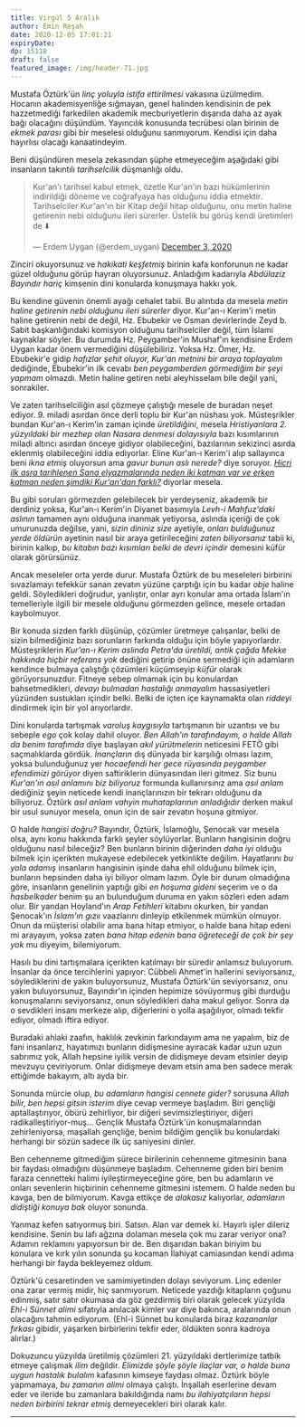 ```yaml
---
title: Virgül 5 Aralık
author: Emin Reşah
date: 2020-12-05 17:01:21
expiryDate: 
dp: 15118
draft: false
featured_image: /img/header-71.jpg
---
```



Mustafa Öztürk'ün *linç yoluyla istifa ettirilmesi* vakasına üzülmedim. Hocanın
akademisyenliğe sığmayan, genel halinden kendisinin de pek hazzetmediği farkedilen akademik
mecburiyetlerin dışarıda daha az ayak bağı olacağını düşündüm. Yayıncılık
konusunda tecrübesi olan birinin de *ekmek parası* gibi bir meselesi olduğunu sanmıyorum. Kendisi
için daha hayırlısı olacağı kanaatindeyim. 

Beni düşündüren mesela zekasından şüphe etmeyeceğim aşağıdaki gibi insanların takıntılı 
*tarihselcilik* düşmanlığı oldu. 

<blockquote class="twitter-tweet"><p lang="tr" dir="ltr">Kur&#39;an&#39;ı tarihsel kabul etmek, özetle Kur&#39;an&#39;ın bazı hükümlerinin indirildiği döneme ve coğrafyaya has olduğunu iddia etmektir. Tarihselciler Kur&#39;an&#39;ın bir Kitap değil hitap olduğunu, onu metin haline getirenin nebi olduğunu ileri sürerler. Üstelik bu görüş kendi üretimleri de ⬇️</p>&mdash; Erdem Uygan (@erdem_uygan) <a href="https://twitter.com/erdem_uygan/status/1334633586251739136?ref_src=twsrc%5Etfw">December 3, 2020</a></blockquote> <script async src="https://platform.twitter.com/widgets.js" charset="utf-8"></script> 

Zinciri okuyorsunuz ve *hakikati keşfetmiş* birinin kafa konforunun ne kadar güzel olduğunu görüp hayran
oluyorsunuz. Anladığım kadarıyla *Abdülaziz Bayındır hariç* kimsenin dini konularda konuşmaya hakkı yok. 

Bu kendine güvenin önemli ayağı cehalet tabii. Bu alıntıda da mesela *metin haline getirenin nebi
olduğunu ileri sürerler* diyor. Kur'an-ı Kerim'i metin haline getirenin nebi de değil, Hz. Ebubekir
ve Osman devirlerinde Zeyd b. Sabit başkanlığındaki komisyon olduğunu tarihselciler değil, tüm
İslami kaynaklar söyler. Bu durumda Hz. Peygamber'in Mushaf'ın kendisine Erdem Uygan kadar önem
vermediğini düşülebiliriz. Yoksa Hz. Ömer, Hz. Ebubekir'e gidip *hafızlar şehit oluyor, Kur'an
metnini bir araya toplayalım* dediğinde, Ebubekir'in ilk cevabı *ben peygamberden görmediğim bir
şeyi yapmam* olmazdı.  Metin haline getiren nebi aleyhisselam bile değil yani, sonrakiler. 

Ve zaten tarihselciliğin asıl çözmeye çalıştığı mesele de buradan neşet ediyor. 9. miladi asırdan
önce derli toplu bir Kur'an nüshası yok. Müsteşrikler bundan Kur'an-ı Kerim'in zaman içinde
*üretildiğini*, mesela *Hristiyanlara 2. yüzyıldaki bir mezhep olan Nasara denmesi dolayısıyla* bazı
kısımlarının miladi altıncı asırdan önceye gidiyor olabileceğini, bazılarının sekizinci asırda
eklenmiş olabileceğini iddia ediyorlar. Eline Kur'an-ı Kerim'i alıp sallayınca beni *ikna etmiş*
oluyorsun ama *gavur* *bunun aslı nerede?* diye soruyor. [*Hicri ilk asra tarihlenen Sana
elyazmalarında neden iki katman var ve erken katman neden şimdiki Kur'an'dan
farklı?*](https://en.wikipedia.org/wiki/Sanaa_manuscript) diyorlar mesela. 

Bu gibi soruları görmezden gelebilecek bir yerdeyseniz, akademik bir derdiniz yoksa, Kur'an-ı
Kerim'in Diyanet basımıyla *Levh-i Mahfuz'daki aslının* tamamen aynı olduğuna inanmak yetiyorsa,
aslında içeriği de çok umurunuzda değilse, yani, *sizin dininiz size* ayetiyle, *onları bulduğunuz
yerde öldürün* ayetinin nasıl bir araya getirileceğini *zaten biliyorsanız* tabii ki, birinin
kalkıp, *bu kitabın bazı kısımları belki de devri içindir* demesini küfür olarak görürsünüz.

Ancak meseleler orta yerde durur. Mustafa Öztürk de bu meseleleri birbirini sıvazlamayı tefekkür
sanan zevatın yüzüne çarptığı için bu kadar *obje* haline geldi. Söyledikleri doğrudur, yanlıştır,
onlar ayrı konular ama ortada İslam'ın temelleriyle ilgili bir mesele olduğunu görmezden gelince,
mesele ortadan kaybolmuyor. 

Bir konuda sizden farklı düşünüp, çözümler üretmeye çalışanlar, belki de sizin bilmediğiniz bazı
sorunların farkında olduğu için böyle yapıyorlardır. Müsteşriklerin *Kur'an-ı Kerim aslında Petra'da
üretildi, antik çağda Mekke hakkında hiçbir referans yok* dediğini getirip önüne sermediği için
adamların kendince bulmaya çalıştığı çözümleri küçümseyip *küfür* olarak görüyorsunuzdur.  Fitneye
sebep olmamak için bu konulardan bahsetmedikleri, *devayı bulmadan hastalığı anmayalım*
hassasiyetleri yüzünden sustukları içindir belki. Belki de içten içe kaynamakta olan *riddeyi*
dindirmek için bir yol arıyorlardır. 

Dini konularda tartışmak *varoluş kaygısıyla* tartışmanın bir uzantısı ve bu sebeple *ego* çok kolay
dahil oluyor. *Ben Allah'ın tarafındayım, o halde Allah da benim tarafımda* diye başlayan *akıl
yürütmelerin* neticesini FETÖ gibi saçmalıklarda gördük. *İnançların* dış dünyada bir karşılığı
olması lazım, yoksa bulunduğunuz yer *hocaefendi her gece rüyasında peygamber efendimizi görüyor*
diyen saftiriklerin dünyasından ileri gitmez. Siz bunu *Kur'an'ın asıl anlamını biz biliyoruz*
formunda kullanırsınız ama *asıl anlam* dediğiniz şeyin neticede kendi inançlarınızın bir tekrarı
olduğunu da biliyoruz. Öztürk *asıl anlam vahyin muhataplarının anladığıdır* derken makul bir usul
sunuyor mesela, onun için de sair zevatın hoşuna gitmiyor. 

O halde *hangisi doğru?* Bayındır, Öztürk, İslamoğlu, Şenocak var mesela olsa, aynı konu hakkında
farklı şeyler söylüyorlar. Bunların hangisinin doğru olduğunu nasıl bileceğiz? Ben bunların birinin
diğerinden *daha iyi* olduğu bilmek için içerikten mukayese edebilecek yetkinlikte değilim.
Hayatlarını *bu yola adamış* insanların hangisinin işinde daha ehil olduğunu bilmek için, bunların
hepsinden daha iyi biliyor olmam lazım.  Öyle bir durum olmadığına göre, insanların genelinin
yaptığı gibi *en hoşuma gideni* seçerim ve o da *hasbelkader* benim şu an bulunduğum duruma en yakın
sözleri eden adam olur. Bir yandan Hoyland'ın *Arap Fetihleri* kitabını okurken, bir yandan
Şenocak'ın *İslam'ın gızıı* vaazlarını dinleyip etkilenmek mümkün olmuyor. Onun da müşterisi olabilir
ama bana hitap etmiyor, o halde bana hitap edeni mi arayayım, yoksa zaten *bana hitap edenin bana
öğreteceği de çok bir şey yok* mu diyeyim, bilemiyorum. 

Hasılı bu dini tartışmalara içerikten katılmayı bir süredir anlamsız buluyorum. İnsanlar da önce
tercihlerini yapıyor: Cübbeli Ahmet'in hallerini seviyorsanız, söylediklerini de yakın
buluyorsunuz, Mustafa Öztürk'ün seviyorsanız, onu yakın buluyorsunuz, Bayındır'ın içinden hepimize 
sövüyormuş gibi durduğu konuşmalarını seviyorsanız, onun söyledikleri daha makul geliyor. Sonra da o
sevdikleri insanı merkeze alıp, diğerlerini o yolla aşağılıyor, olmadı tekfir ediyor, olmadı iftira
ediyor. 

Buradaki ahlaki zaafın, haklılık zevkinin farkındayım ama ne yapalım, biz de
fani insanlarız, hayatımızı bunların didişmesine ayıracak kadar uzun uzun sabrımız yok, Allah hepsine iyilik
versin de didişmeye devam etsinler deyip mevzuyu çeviriyorum. Onlar didişmeye devam etsin ama ben
sadece merak ettiğimde bakayım, altı ayda bir. 

Sonunda mürcie olup, *bu adamların hangisi cennete gider?* sorusuna *Allah bilir, ben hepsi gitsin
isterim* diye cevap vermeye başladım. Biri gençliği aptallaştırıyor, öbürü zehirliyor, bir diğeri
sevimsizleştiriyor, diğeri radikalleştiriyor-muş... Gençlik Mustafa Öztürk'ün konuşmalarından
zehirleniyorsa, maşallah gençliğe, benim bildiğim gençlik bu konulardaki herhangi bir sözün sadece
ilk üç saniyesini dinler. 

Ben cehenneme gitmediğim sürece birilerinin cehenneme gitmesinin bana bir faydası olmadığını
düşünmeye başladım. Cehenneme giden biri benim faraza cennetteki halimi iyileştirmeyeceğine göre,
ben bu adamların ve onları sevenlerin hiçbirinin cehenneme gitmesini istemem. O halde neden bu
kavga, ben de bilmiyorum. Kavga ettikçe de *alakasız* kalıyorlar, *adamların didiştiği konuya bak*
oluyor sonunda. 

Yanmaz kefen satıyormuş biri. Satsın. Alan var demek ki. Hayırlı işler dileriz kendisine. Senin bu
lafı ağzına dolaman mesela çok mu zarar veriyor ona? Adamın reklamını yapıyorsun bir de. Ben
dışarıdan bakan biriyim bu konulara ve kırk yılın sonunda şu kocaman İlahiyat camiasından kendi
adıma herhangi bir fayda bekleyemez oldum. 

Öztürk'ü cesaretinden ve samimiyetinden dolayı seviyorum. Linç edenler ona zarar vermiş midir, hiç
sanmıyorum. Neticede yazdığı kitapların çoğunu edinmiş, satır satır okumasa da göz gezdirmiş biri
olarak gelecek yüzyılda *Ehl-i Sünnet alimi* sıfatıyla anılacak kimler var diye bakınca, aralarında
onun olacağını tahmin ediyorum. (Ehl-i Sünnet bu konularda biraz *kazananlar fırkası* gibidir,
yaşarken birbirlerini tekfir eder, öldükten sonra kadroya alırlar.) 

Dokuzuncu yüzyılda üretilmiş çözümleri 21. yüzyıldaki dertlerimize tatbik etmeye çalışmak *ilim*
değildir. *Elimizde şöyle şöyle ilaçlar var, o halde buna uygun hastalık bulalım* kafasının kimseye
faydası olmaz. Öztürk böyle yapmamaya, *bu zamanın alimi* olmaya çalıştı. İnşallah eserlerine devam
eder ve ileride bu zamanlara bakıldığında namı *bu ilahiyatçıların hepsi neden birbirini tekrar
etmiş* demeyecekleri biri olarak kalır. 
 
---
